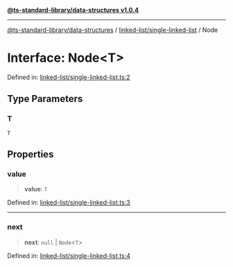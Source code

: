 [**@ts-standard-library/data-structures v1.0.4**](../../../README.md)

***

[@ts-standard-library/data-structures](../../../modules.md) / [linked-list/single-linked-list](../README.md) / Node

# Interface: Node\<T\>

Defined in: [linked-list/single-linked-list.ts:2](https://github.com/gabaudette/ts-stdlib/blob/ea80ba1db09c741e99f8cb19e94e5a29b81b623b/packages/data-structures/src/linked-list/single-linked-list.ts#L2)

## Type Parameters

### T

`T`

## Properties

### value

> **value**: `T`

Defined in: [linked-list/single-linked-list.ts:3](https://github.com/gabaudette/ts-stdlib/blob/ea80ba1db09c741e99f8cb19e94e5a29b81b623b/packages/data-structures/src/linked-list/single-linked-list.ts#L3)

***

### next

> **next**: `null` \| `Node`\<`T`\>

Defined in: [linked-list/single-linked-list.ts:4](https://github.com/gabaudette/ts-stdlib/blob/ea80ba1db09c741e99f8cb19e94e5a29b81b623b/packages/data-structures/src/linked-list/single-linked-list.ts#L4)
